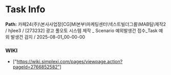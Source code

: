 # Task Info

**Path:** 카페24(주)\본사사업장\[CG]MI본부\마케팅센터\넥스트빌더그룹\MAB팀\제작2 / hjlee3 / [273232] 광고 풀오토 시스템 제작 _ Scenario 예외발생건 접수_Task 예외 발생건 감지 / 2025-08-01_00-00-00

### WIKI
- ["https://wiki.simplexi.com/pages/viewpage.action?pageId=2766852582"]

